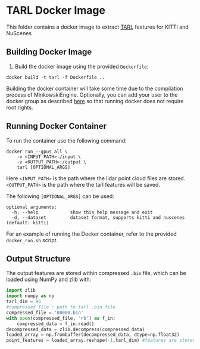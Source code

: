 # TARL Docker Image
This folder contains a docker image to extract [TARL](https://github.com/PRBonn/TARL) features for KITTI and NuScenes
## Building Docker Image
1) Build the docker image using the provided `Dockerfile`:
```
docker build -t tarl -f Dockerfile ..
```

Building the docker container will take some time due to the compilation process of MinkowskiEngine. 
Optionally, you can add your user to the docker group as described [here](https://docs.docker.com/engine/install/linux-postinstall/) so that running docker does not require root rights.
## Running Docker Container
To run the container use the following command:
```
docker run --gpus all \
    -v <INPUT_PATH>:/input \
    -v <OUTPUT_PATH>:/output \
    tarl [OPTIONAL_ARGS]
```
Here `<INPUT_PATH>` is the path where the lidar point cloud files are stored. `<OUTPUT_PATH>` is the path where the tarl features will be saved.

The following `[OPTIONAL_ARGS]` can be used:
```
optional arguments:
  -h, --help            show this help message and exit
  -d, --dataset         dataset format, supports kitti and nuscenes (default: kitti)    
```
For an example of running the Docker container, refer to the provided `docker_run.sh` script.

## Output Structure
The output features are stored within compressed `.bin` file, which can be loaded using NumPy and zlib with:
```python
import zlib
import numpy as np
tarl_dim = 96
#compressed_file : path to tarl .bin file
compressed_file = '00000.bin'
with open(compressed_file, 'rb') as f_in:
    compressed_data = f_in.read()
decompressed_data = zlib.decompress(compressed_data)
loaded_array = np.frombuffer(decompressed_data, dtype=np.float32)
point_features = loaded_array.reshape(-1,tarl_dim) #features are stored per point 
```

